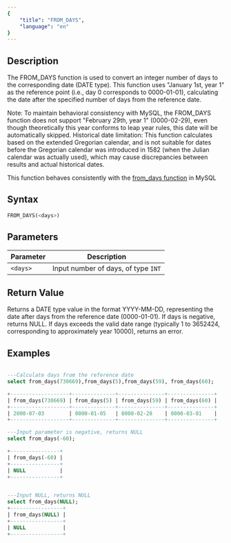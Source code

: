 ```yaml
---
{
    "title": "FROM_DAYS",
    "language": "en"
}
---
```


## Description

The FROM_DAYS function is used to convert an integer number of days to the corresponding date (DATE type). This function uses "January 1st, year 1" as the reference point (i.e., day 0 corresponds to 0000-01-01), calculating the date after the specified number of days from the reference date.

Note: To maintain behavioral consistency with MySQL, the FROM_DAYS function does not support "February 29th, year 1" (0000-02-29), even though theoretically this year conforms to leap year rules, this date will be automatically skipped.
Historical date limitation: This function calculates based on the extended Gregorian calendar, and is not suitable for dates before the Gregorian calendar was introduced in 1582 (when the Julian calendar was actually used), which may cause discrepancies between results and actual historical dates.

This function behaves consistently with the [from_days function](https://dev.mysql.com/doc/refman/8.4/en/date-and-time-functions.html#function_from-days) in MySQL

## Syntax

```sql
FROM_DAYS(<days>)
```

## Parameters

| Parameter | Description |
| -- | -- |
| `<days>` | Input number of days, of type `INT` |

## Return Value

Returns a DATE type value in the format YYYY-MM-DD, representing the date after days from the reference date (0000-01-01).
If days is negative, returns NULL.
If days exceeds the valid date range (typically 1 to 3652424, corresponding to approximately year 10000), returns an error.

## Examples

```sql

---Calculate days from the reference date
select from_days(730669),from_days(5),from_days(59), from_days(60);

+-------------------+--------------+---------------+---------------+
| from_days(730669) | from_days(5) | from_days(59) | from_days(60) |
+-------------------+--------------+---------------+---------------+
| 2000-07-03        | 0000-01-05   | 0000-02-28    | 0000-03-01    |
+-------------------+--------------+---------------+---------------+

---Input parameter is negative, returns NULL
select from_days(-60);

+----------------+
| from_days(-60) |
+----------------+
| NULL           |
+----------------+


---Input NULL, returns NULL
select from_days(NULL);
+-----------------+
| from_days(NULL) |
+-----------------+
| NULL            |
+-----------------+
```